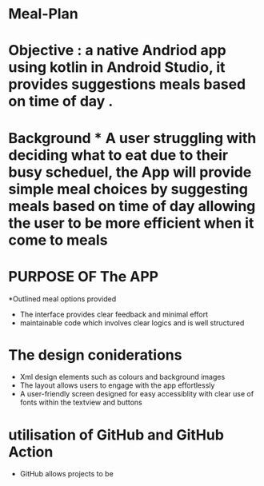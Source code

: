 # Meal-Plan 
# Objective : a native Andriod app using kotlin in Android Studio, it provides suggestions  meals  based on time of day . 
# Background  * A user struggling with deciding what to eat  due to their busy scheduel, the App will provide simple meal choices by suggesting  meals based on time of day allowing the user to be more efficient when it come to meals
# PURPOSE OF The APP 
 *Outlined meal options provided 
 * The interface provides clear feedback and minimal effort
 * maintainable code which involves clear logics and is well structured
 # The design coniderations
  * Xml design elements such as colours and background  images  
  * The  layout allows users to engage with the app effortlessly
  * A user-friendly screen designed for easy accessiblity with clear use of fonts within the textview and buttons
# utilisation of  GitHub and GitHub Action 
* GitHub allows projects to be 
     
